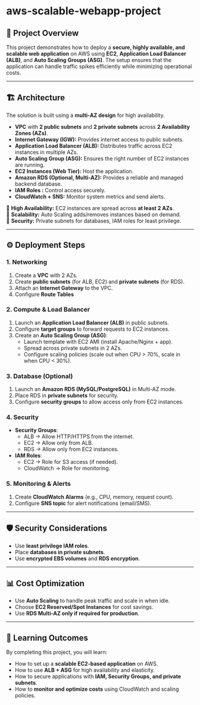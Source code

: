 # aws-scalable-webapp-project

## 📌 Project Overview
This project demonstrates how to deploy a **secure, highly available, and scalable web application** on AWS using **EC2**, **Application Load Balancer (ALB)**, and **Auto Scaling Groups (ASG)**. The setup ensures that the application can handle traffic spikes efficiently while minimizing operational costs.

---

## 🏗️ Architecture
The solution is built using a **multi-AZ design** for high availability.  

- **VPC** with **2 public subnets** and **2 private subnets** across **2 Availability Zones (AZs)**.  
- **Internet Gateway (IGW):** Provides internet access to public subnets.   
- **Application Load Balancer (ALB):** Distributes traffic across EC2 instances in multiple AZs.  
- **Auto Scaling Group (ASG):** Ensures the right number of EC2 instances are running.  
- **EC2 Instances (Web Tier):** Host the application.  
- **Amazon RDS (Optional, Multi-AZ):** Provides a reliable and managed backend database.  
- **IAM Roles :** Control access securely.  
- **CloudWatch + SNS:** Monitor system metrics and send alerts.  

📌 **High Availability:** EC2 instances are spread across **at least 2 AZs**.  
📌 **Scalability:** Auto Scaling adds/removes instances based on demand.  
📌 **Security:** Private subnets for databases, IAM roles for least privilege.  

---

## ⚙️ Deployment Steps

### 1. Networking
1. Create a **VPC** with 2 AZs.  
2. Create **public subnets** (for ALB, EC2) and **private subnets** (for RDS).  
3. Attach an **Internet Gateway** to the VPC.  
4. Configure **Route Tables**  

### 2. Compute & Load Balancer
1. Launch an **Application Load Balancer (ALB)** in public subnets.  
2. Configure **target groups** to forward requests to EC2 instances.  
3. Create an **Auto Scaling Group (ASG)**:  
   - Launch template with EC2 AMI (install Apache/Nginx + app).  
   - Spread across private subnets in 2 AZs.  
   - Configure scaling policies (scale out when CPU > 70%, scale in when CPU < 30%).  

### 3. Database (Optional)
1. Launch an **Amazon RDS (MySQL/PostgreSQL)** in Multi-AZ mode.  
2. Place RDS in **private subnets** for security.  
3. Configure **security groups** to allow access only from EC2 instances.  

### 4. Security
- **Security Groups**:  
  - ALB → Allow HTTP/HTTPS from the internet.  
  - EC2 → Allow only from ALB.  
  - RDS → Allow only from EC2 instances.  
- **IAM Roles**:  
  - EC2 → Role for S3 access (if needed).  
  - CloudWatch → Role for monitoring.  

### 5. Monitoring & Alerts
1. Create **CloudWatch Alarms** (e.g., CPU, memory, request count).  
2. Configure **SNS topic** for alert notifications (email/SMS).  

---

## 🛡️ Security Considerations
- Use **least privilege IAM roles**.  
- Place **databases in private subnets**.  
- Use **encrypted EBS volumes** and **RDS encryption**.    

---

## 📊 Cost Optimization
- Use **Auto Scaling** to handle peak traffic and scale in when idle.  
- Choose **EC2 Reserved/Spot Instances** for cost savings.  
- Use **RDS Multi-AZ only if required for production**.  

---

## 🎯 Learning Outcomes
By completing this project, you will learn:  
- How to set up a **scalable EC2-based application** on AWS.  
- How to use **ALB + ASG** for high availability and elasticity.  
- How to secure applications with **IAM, Security Groups, and private subnets**.  
- How to **monitor and optimize costs** using CloudWatch and scaling policies.  
